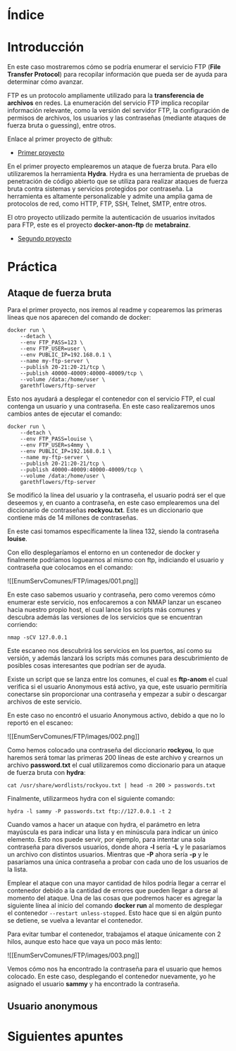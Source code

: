 
# Índice


# Introducción

En este caso mostraremos cómo se podría enumerar el servicio FTP (**File Transfer Protocol**) para recopilar información que pueda ser de ayuda para determinar cómo avanzar.

FTP es un protocolo ampliamente utilizado para la **transferencia de archivos** en redes. La enumeración del servicio FTP implica recopilar información relevante, como la versión del servidor FTP, la configuración de permisos de archivos, los usuarios y las contraseñas (mediante ataques de fuerza bruta o guessing), entre otros.

Enlace al primer proyecto de github:

- [Primer proyecto](https://github.com/garethflowers/docker-ftp-server)

En el primer proyecto emplearemos un ataque de fuerza bruta. Para ello utilizaremos la herramienta **Hydra**. Hydra es una herramienta de pruebas de penetración de código abierto que se utiliza para realizar ataques de fuerza bruta contra sistemas y servicios protegidos por contraseña. La herramienta es altamente personalizable y admite una amplia gama de protocolos de red, como HTTP, FTP, SSH, Telnet, SMTP, entre otros. 

El otro proyecto utilizado permite la autenticación de usuarios invitados para FTP, este es el proyecto **docker-anon-ftp** de **metabrainz**.

- [Segundo proyecto](https://github.com/metabrainz/docker-anon-ftp)

# Práctica

## Ataque de fuerza bruta

Para el primer proyecto, nos iremos al readme y copearemos las primeras líneas que nos aparecen del comando de docker:

```shell
docker run \
	--detach \
	--env FTP_PASS=123 \
	--env FTP_USER=user \
	--env PUBLIC_IP=192.168.0.1 \
	--name my-ftp-server \
	--publish 20-21:20-21/tcp \
	--publish 40000-40009:40000-40009/tcp \
	--volume /data:/home/user \
	garethflowers/ftp-server
```

Esto nos ayudará a desplegar el contenedor con el servicio FTP, el cual contenga un usuario y una contraseña. En este caso realizaremos unos cambios antes de ejecutar el comando:

```shell
docker run \
	--detach \
	--env FTP_PASS=louise \
	--env FTP_USER=s4mmy \
	--env PUBLIC_IP=192.168.0.1 \
	--name my-ftp-server \
	--publish 20-21:20-21/tcp \
	--publish 40000-40009:40000-40009/tcp \
	--volume /data:/home/user \
	garethflowers/ftp-server
```

Se modificó la línea del usuario y la contraseña, el usuario podrá ser el que deseemos y, en cuanto a contraseña, en este caso emplearemos una del diccionario de contraseñas **rockyou.txt**. Este es un diccionario que contiene más de 14 millones de contraseñas. 

En este casi tomamos específicamente la línea 132, siendo la contraseña **louise**.

Con ello desplegaríamos el entorno en un contenedor de docker y finalmente podríamos loguearnos al mismo con ftp, indiciando el usuario y contraseña que colocamos en el comando:

![[EnumServComunes/FTP/images/001.png]]

En este caso sabemos usuario y contraseña, pero como veremos cómo enumerar este servicio, nos enfocaremos a con NMAP lanzar un escaneo hacia nuestro propio host, el cual lance los scripts más comunes y descubra además las versiones de los servicios que se encuentran corriendo:

```shell
nmap -sCV 127.0.0.1
```

Este escaneo nos descubrirá los servicios en los puertos, así como su versión, y además lanzará los scripts más comunes para descubrimiento de posibles cosas interesantes que podrían ser de ayuda.

Existe un script que se lanza entre los comunes, el cual es **ftp-anom** el cual verifica si el usuario Anonymous está activo, ya que, este usuario permitiría conectarse sin proporcionar una contraseña y empezar a subir o descargar archivos de este servicio. 

En este caso no encontró el usuario Anonymous activo, debido a que no lo reportó en el escaneo:

![[EnumServComunes/FTP/images/002.png]]

Como hemos colocado una contraseña del diccionario **rockyou**, lo que haremos será tomar las primeras 200 líneas de este archivo y crearnos un archivo **password.txt** el cual utilizaremos como diccionario para un ataque de fuerza bruta con **hydra**:

```shell
cat /usr/share/wordlists/rockyou.txt | head -n 200 > passwords.txt
```

Finalmente, utilizarmeos hydra con el siguiente comando:

```shell
hydra -l sammy -P passwords.txt ftp://127.0.0.1 -t 2
```

Cuando vamos a hacer un ataque con hydra, el parámetro en letra mayúscula es para indicar una lista y en minúscula para indicar un único elemento. Esto nos puede servir, por ejemplo, para intentar una sola contraseña para diversos usuarios, donde ahora **-l** sería **-L** y le pasaríamos un archivo con distintos usuarios. Mientras que **-P** ahora sería **-p** y le pasaríamos una única contraseña a probar con cada uno de los usuarios de la lista. 

Emplear el ataque con una mayor cantidad de hilos podría llegar a cerrar el contenedor debido a la cantidad de errores que pueden llegar a darse al momento del ataque. Una de las cosas que podremos hacer es agregar la siguiente línea al inicio del comando **docker run** al momento de desplegar el contenedor `--restart unless-stopped`. Esto hace que si en algún punto se detiene, se vuelva a levantar el contenedor.

Para evitar tumbar el contenedor, trabajamos el ataque únicamente con 2 hilos, aunque esto hace que vaya un poco más lento:

![[EnumServComunes/FTP/images/003.png]]

Vemos cómo nos ha encontrado la contraseña para el usuario que hemos colocado. En este caso, desplegando el contenedor nuevamente, yo he asignado el usuario **sammy** y ha encontrado la contraseña.

## Usuario anonymous
# Siguientes apuntes